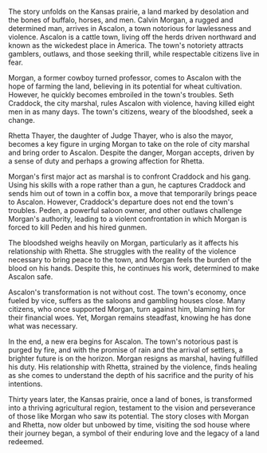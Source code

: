 The story unfolds on the Kansas prairie, a land marked by desolation and the bones of buffalo, horses, and men. Calvin Morgan, a rugged and determined man, arrives in Ascalon, a town notorious for lawlessness and violence. Ascalon is a cattle town, living off the herds driven northward and known as the wickedest place in America. The town's notoriety attracts gamblers, outlaws, and those seeking thrill, while respectable citizens live in fear.

Morgan, a former cowboy turned professor, comes to Ascalon with the hope of farming the land, believing in its potential for wheat cultivation. However, he quickly becomes embroiled in the town's troubles. Seth Craddock, the city marshal, rules Ascalon with violence, having killed eight men in as many days. The town's citizens, weary of the bloodshed, seek a change.

Rhetta Thayer, the daughter of Judge Thayer, who is also the mayor, becomes a key figure in urging Morgan to take on the role of city marshal and bring order to Ascalon. Despite the danger, Morgan accepts, driven by a sense of duty and perhaps a growing affection for Rhetta.

Morgan's first major act as marshal is to confront Craddock and his gang. Using his skills with a rope rather than a gun, he captures Craddock and sends him out of town in a coffin box, a move that temporarily brings peace to Ascalon. However, Craddock's departure does not end the town's troubles. Peden, a powerful saloon owner, and other outlaws challenge Morgan's authority, leading to a violent confrontation in which Morgan is forced to kill Peden and his hired gunmen.

The bloodshed weighs heavily on Morgan, particularly as it affects his relationship with Rhetta. She struggles with the reality of the violence necessary to bring peace to the town, and Morgan feels the burden of the blood on his hands. Despite this, he continues his work, determined to make Ascalon safe.

Ascalon's transformation is not without cost. The town's economy, once fueled by vice, suffers as the saloons and gambling houses close. Many citizens, who once supported Morgan, turn against him, blaming him for their financial woes. Yet, Morgan remains steadfast, knowing he has done what was necessary.

In the end, a new era begins for Ascalon. The town's notorious past is purged by fire, and with the promise of rain and the arrival of settlers, a brighter future is on the horizon. Morgan resigns as marshal, having fulfilled his duty. His relationship with Rhetta, strained by the violence, finds healing as she comes to understand the depth of his sacrifice and the purity of his intentions.

Thirty years later, the Kansas prairie, once a land of bones, is transformed into a thriving agricultural region, testament to the vision and perseverance of those like Morgan who saw its potential. The story closes with Morgan and Rhetta, now older but unbowed by time, visiting the sod house where their journey began, a symbol of their enduring love and the legacy of a land redeemed.